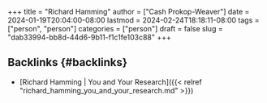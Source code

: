 +++
title = "Richard Hamming"
author = ["Cash Prokop-Weaver"]
date = 2024-01-19T20:04:00-08:00
lastmod = 2024-02-24T18:18:11-08:00
tags = ["person", "person"]
categories = ["person"]
draft = false
slug = "dab33994-bb8d-44d6-9b11-f1c1fe103c88"
+++

## Backlinks {#backlinks}

-   [Richard Hamming | You and Your Research]({{< relref "richard_hamming_you_and_your_research.md" >}})
